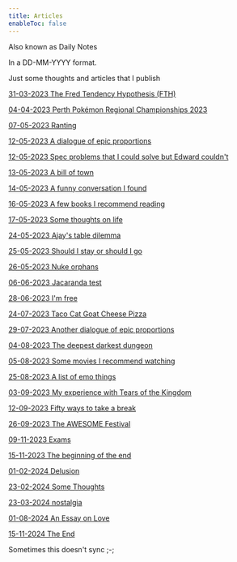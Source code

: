 ```yaml
---
title: Articles
enableToc: false
---
```

Also known as Daily Notes

In a DD-MM-YYYY format.

Just some thoughts and articles that I publish

[31-03-2023 The Fred Tendency Hypothesis (FTH)](NotTheTagArticles/31-03-2023-the-fred-tendency-hypothesis-fth.md)

[04-04-2023 Perth Pokémon Regional Championships 2023](NotTheTagArticles/04-04-2023-perth-pokemon-regional-championships-2023.md)

[07-05-2023 Ranting](NotTheTagArticles/07-05-2023-Ranting.md)

[12-05-2023 A dialogue of epic proportions](NotTheTagArticles/12-05-2023-a-dialogue-of-epic-proportions.md)

[12-05-2023 Spec problems that I could solve but Edward couldn't](NotTheTagArticles/12-05-2023-spec-problems-i-could-solve-that-edward-couldnt.md)

[13-05-2023 A bill of town](NotTheTagArticles/13-05-2023-a-bill-of-town.md)

[14-05-2023 A funny conversation I found](NotTheTagArticles/14-05-2023-a-funny-conversation-i-found.md)

[16-05-2023 A few books I recommend reading](NotTheTagArticles/16-05-2023-a-few-books-i-recommend-reading.md)

[17-05-2023 Some thoughts on life](NotTheTagArticles/17-05-2023-some-thoughts-on-life.md)

[24-05-2023 Ajay's table dilemma](NotTheTagArticles/24-05-2023-ajays-table-dilemma.md)

[25-05-2023 Should I stay or should I go](NotTheTagArticles/25-05-2023-should-i-stay-or-should-i-go.md)

[26-05-2023 Nuke orphans](NotTheTagArticles/26-05-2023-nuke-orphans.md)

[06-06-2023 Jacaranda test](NotTheTagArticles/06-06-2023-jacaranda-test.md)

[28-06-2023 I'm free](NotTheTagArticles/28-06-2023-im-free.md)

[24-07-2023 Taco Cat Goat Cheese Pizza](NotTheTagArticles/24-07-2023-taco-cat-goat-cheese-pizza.md)

[29-07-2023 Another dialogue of epic proportions](NotTheTagArticles/29-07-2023-another-dialogue-of-epic-proportions.md)

[04-08-2023 The deepest darkest dungeon](NotTheTagArticles/04-08-2023-the-deepest-darkest-dungeon.md)

[05-08-2023 Some movies I recommend watching](NotTheTagArticles/05-08-2023-some-movies-i-recommend-watching.md)

[25-08-2023 A list of emo things](NotTheTagArticles/25-08-2023-a-list-of-emo-things.md)

[03-09-2023 My experience with Tears of the Kingdom](NotTheTagArticles/03-09-2023-my-experience-with-tears-of-the-kingdom.md)

[12-09-2023 Fifty ways to take a break](NotTheTagArticles/12-09-2023-fifty-ways-to-take-a-break.md)

[26-09-2023 The AWESOME Festival](NotTheTagArticles/26-09-2023-the-awesome-festival.md)

[09-11-2023 Exams](09-11-2023-Exams)

[15-11-2023 The beginning of the end](NotTheTagArticles/15-11-2023-the-beginning-of-the-end)

[01-02-2024 Delusion](NotTheTagArticles/01-02-2024-delusion)

[23-02-2024 Some Thoughts](NotTheTagArticles/23-02-2024-Some-Thoughts.md)

[23-03-2024 nostalgia](NotTheTagArticles/23-03-2024-nostalgia)

[01-08-2024 An Essay on Love](NotTheTagArticles/01-08-2024-An-Essay-on-Love.md)

[15-11-2024 The End](NotTheTagArticles/15-11-2024-The-End.md)

Sometimes this doesn't sync ;-; 


